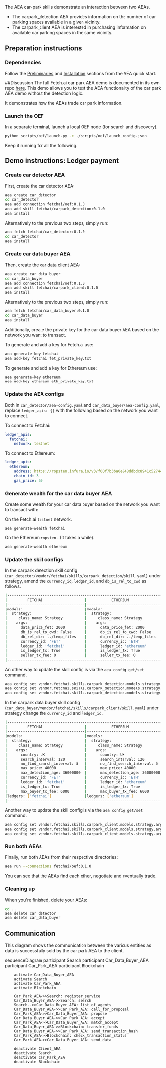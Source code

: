 The AEA car-park skills demonstrate an interaction between two AEAs.

* The carpark_detection AEA provides information on the number of car parking spaces available in a given vicinity.
* The carpark_client AEA is interested in purchasing information on available car parking spaces in the same vicinity.

## Preparation instructions

### Dependencies

Follow the <a href="../quickstart/#preliminaries">Preliminaries</a> and <a href="../quickstart/#installation">Installation</a> sections from the AEA quick start.

##Discussion
The full Fetch.ai car park AEA demo is documented in its own repo [here](https://github.com/fetchai/carpark_agent).
This demo allows you to test the AEA functionality of the car park AEA demo without the detection logic.

It demonstrates how the AEAs trade car park information.


### Launch the OEF

In a separate terminal, launch a local OEF node (for search and discovery).
``` bash
python scripts/oef/launch.py -c ./scripts/oef/launch_config.json
```

Keep it running for all the following.

## Demo instructions: Ledger payment

### Create car detector AEA

First, create the car detector AEA:
``` bash
aea create car_detector
cd car_detector
aea add connection fetchai/oef:0.1.0
aea add skill fetchai/carpark_detection:0.1.0
aea install
```

Alternatively to the previous two steps, simply run:
``` bash
aea fetch fetchai/car_detector:0.1.0
cd car_detector
aea install
```

### Create car data buyer AEA

Then, create the car data client AEA:
``` bash
aea create car_data_buyer
cd car_data_buyer
aea add connection fetchai/oef:0.1.0
aea add skill fetchai/carpark_client:0.1.0
aea install
```

Alternatively to the previous two steps, simply run:
``` bash
aea fetch fetchai/car_data_buyer:0.1.0
cd car_data_buyer
aea install
```

Additionally, create the private key for the car data buyer AEA based on the network you want to transact.

To generate and add a key for Fetch.ai use:
```bash
aea generate-key fetchai
aea add-key fetchai fet_private_key.txt
```

To generate and add a key for Ethereum use:
```bash
aea generate-key ethereum
aea add-key ethereum eth_private_key.txt
```

### Update the AEA configs

Both in `car_detector/aea-config.yaml` and
`car_data_buyer/aea-config.yaml`, replace `ledger_apis: {}` with the following based on the network you want to connect.

To connect to Fetchai:
``` yaml
ledger_apis:
  fetchai:
    network: testnet
```

To connect to Ethereum:
``` yaml
ledger_apis:
  ethereum:
    address: https://ropsten.infura.io/v3/f00f7b3ba0e848ddbdc8941c527447fe
    chain_id: 3
    gas_price: 50
```

### Generate wealth for the car data buyer AEA

Create some wealth for your car data buyer based on the network you want to transact with: 

On the Fetch.ai `testnet` network.
``` bash
aea generate-wealth fetchai
```

On the Ethereum `ropsten` . (It takes a while).
``` bash
aea generate-wealth ethereum
```

### Update the skill configs

In the carpark detection skill config (`car_detector/vendor/fetchai/skills/carpark_detection/skill.yaml`) under strategy, amend the `currency_id`, `ledger_id`, and `db_is_rel_to_cwd` as follows.

```bash
|----------------------------------------------------------------------|
|         FETCHAI                   |           ETHEREUM               |
|-----------------------------------|----------------------------------|
|models:                            |models:                           |              
|  strategy:                        |  strategy:                       |
|     class_name: Strategy          |     class_name: Strategy         |
|    args:                          |    args:                         |
|      data_price_fet: 2000         |      data_price_fet: 2000        |
|      db_is_rel_to_cwd: False      |      db_is_rel_to_cwd: False     |
|      db_rel_dir: ../temp_files    |      db_rel_dir: ../temp_files   |
|      currency_id: 'FET'           |      currency_id: 'ETH'          |
|      ledger_id: 'fetchai'         |      ledger_id: 'ethereum'       |
|      is_ledger_tx: True           |      is_ledger_tx: True          |
|      seller_tx_fee: 0             |      seller_tx_fee: 0            |
|----------------------------------------------------------------------| 
```

An other way to update the skill config is via the `aea config get/set` command.
``` bash
aea config set vendor.fetchai.skills.carpark_detection.models.strategy.args.currency_id ETH
aea config set vendor.fetchai.skills.carpark_detection.models.strategy.args.ledger_id ethereum
aea config set vendor.fetchai.skills.carpark_detection.models.strategy.args.db_is_rel_to_cwd False --type bool
```

In the carpark data buyer skill config (`car_data_buyer/vendor/fetchai/skills/carpark_client/skill.yaml`) under strategy change the `currency_id` and `ledger_id`.

```bash
|----------------------------------------------------------------------|
|         FETCHAI                   |           ETHEREUM               |
|-----------------------------------|----------------------------------|
|models:                            |models:                           |              
|  strategy:                        |  strategy:                       |
|     class_name: Strategy          |     class_name: Strategy         |
|    args:                          |    args:                         |
|      country: UK                  |      country: UK                 |
|      search_interval: 120         |      search_interval: 120        |
|      no_find_search_interval: 5   |      no_find_search_interval: 5  |
|      max_price: 40000             |      max_price: 40000            |
|      max_detection_age: 36000000  |      max_detection_age: 36000000 |
|      currency_id: 'FET'           |      currency_id: 'ETH'          |
|      ledger_id: 'fetchai'         |      ledger_id: 'ethereum'       |
|      is_ledger_tx: True           |      is_ledger_tx: True          |
|      max_buyer_tx_fee: 6000       |      max_buyer_tx_fee: 6000      |
|ledgers: ['fetchai']               |ledgers: ['ethereum']             |
|----------------------------------------------------------------------| 
```

Another way to update the skill config is via the `aea config get/set` command.
``` bash
aea config set vendor.fetchai.skills.carpark_client.models.strategy.args.max_buyer_tx_fee 6000 --type int
aea config set vendor.fetchai.skills.carpark_client.models.strategy.args.currency_id ETH
aea config set vendor.fetchai.skills.carpark_client.models.strategy.args.ledger_id ethereum
```

### Run both AEAs

Finally, run both AEAs from their respective directories:
``` bash
aea run --connections fetchai/oef:0.1.0
```

You can see that the AEAs find each other, negotiate and eventually trade.

### Cleaning up

When you're finished, delete your AEAs:
``` bash
cd ..
aea delete car_detector
aea delete car_data_buyer
```

## Communication
This diagram shows the communication between the various entities as data is successfully sold by the car park AEA to the client. 

<div class="mermaid">
    sequenceDiagram
        participant Search
        participant Car_Data_Buyer_AEA
        participant Car_Park_AEA
        participant Blockchain
    
        activate Car_Data_Buyer_AEA
        activate Search
        activate Car_Park_AEA
        activate Blockchain
        
        Car_Park_AEA->>Search: register_service
        Car_Data_Buyer_AEA->>Search: search
        Search-->>Car_Data_Buyer_AEA: list_of_agents
        Car_Data_Buyer_AEA->>Car_Park_AEA: call_for_proposal
        Car_Park_AEA->>Car_Data_Buyer_AEA: propose
        Car_Data_Buyer_AEA->>Car_Park_AEA: accept
        Car_Park_AEA->>Car_Data_Buyer_AEA: match_accept
        Car_Data_Buyer_AEA->>Blockchain: transfer_funds
        Car_Data_Buyer_AEA->>Car_Park_AEA: send_transaction_hash
        Car_Park_AEA->>Blockchain: check_transaction_status
        Car_Park_AEA->>Car_Data_Buyer_AEA: send_data
        
        deactivate Client_AEA
        deactivate Search
        deactivate Car_Park_AEA
        deactivate Blockchain
</div>

<br />



